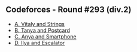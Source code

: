 ## Codeforces - Round #293 (div.2)
- [A. Vitaly and Strings](http://codeforces.com/contest/518/problem/A)
- [B. Tanya and Postcard](http://codeforces.com/contest/518/problem/B)
- [C. Anya and Smartphone](http://codeforces.com/contest/518/problem/C)
- [D. Ilya and Escalator](http://codeforces.com/contest/518/problem/D)
